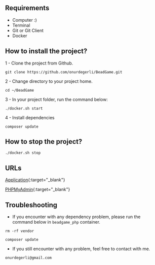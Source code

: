 ## Requirements

* Computer :)
* Terminal
* Git or Git Client
* Docker

## How to install the project?

1 - Clone the project from Github.

```git clone https://github.com/onurdegerli/BeadGame.git```

2 - Change directory to your project home.

```cd ~/BeadGame```

3 - In your project folder, run the command below:

```./docker.sh start```

4 - Install dependencies

```composer update```

## How to stop the project?

```./docker.sh stop```

## URLs

[Application](http://localhost){:target="_blank"}

[PHPMyAdmin](http://localhost:8184){:target="_blank"}

## Troubleshooting

- If you encounter with any dependency problem, please run the command below in `beadgame_php` container.

```rm -rf vendor```

```composer update```

- If you still encounter with any problem, feel free to contact with me.

```onurdegerli@gmail.com```